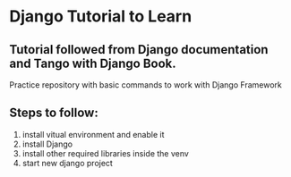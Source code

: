 # Django Tutorial to Learn

## Tutorial followed from Django documentation and Tango with Django Book.

Practice repository with basic commands to work with Django Framework    

## Steps to follow:    
1. install vitual environment and enable it
2. install Django
3. install other required libraries inside the venv
4. start new django project